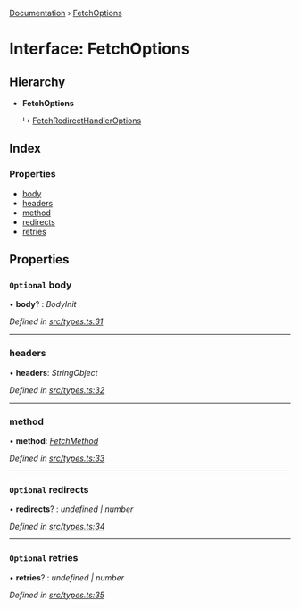 [Documentation](../README.md) › [FetchOptions](fetchoptions.md)

# Interface: FetchOptions

## Hierarchy

* **FetchOptions**

  ↳ [FetchRedirectHandlerOptions](fetchredirecthandleroptions.md)

## Index

### Properties

* [body](fetchoptions.md#optional-body)
* [headers](fetchoptions.md#headers)
* [method](fetchoptions.md#method)
* [redirects](fetchoptions.md#optional-redirects)
* [retries](fetchoptions.md#optional-retries)

## Properties

### `Optional` body

• **body**? : *BodyInit*

*Defined in [src/types.ts:31](https://github.com/badbatch/getta/blob/5a27b0e/src/types.ts#L31)*

___

###  headers

• **headers**: *StringObject*

*Defined in [src/types.ts:32](https://github.com/badbatch/getta/blob/5a27b0e/src/types.ts#L32)*

___

###  method

• **method**: *[FetchMethod](../README.md#fetchmethod)*

*Defined in [src/types.ts:33](https://github.com/badbatch/getta/blob/5a27b0e/src/types.ts#L33)*

___

### `Optional` redirects

• **redirects**? : *undefined | number*

*Defined in [src/types.ts:34](https://github.com/badbatch/getta/blob/5a27b0e/src/types.ts#L34)*

___

### `Optional` retries

• **retries**? : *undefined | number*

*Defined in [src/types.ts:35](https://github.com/badbatch/getta/blob/5a27b0e/src/types.ts#L35)*
